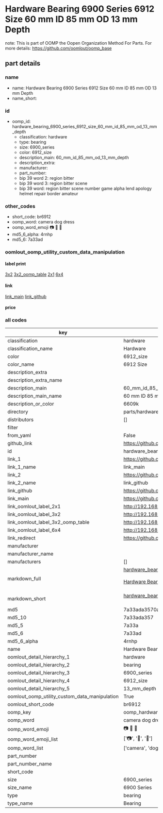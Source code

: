 # Hardware Bearing 6900 Series 6912 Size 60 mm ID 85 mm OD 13 mm Depth  

note: This is part of OOMP the Oopen Organization Method For Parts. For more details: https://github.com/oomlout/oomp_base

##  part details
  







### name
* name: Hardware Bearing 6900 Series 6912 Size 60 mm ID 85 mm OD 13 mm Depth
* name_short: 
### id
* oomp_id: hardware_bearing_6900_series_6912_size_60_mm_id_85_mm_od_13_mm_depth
  * classification: hardware
  * type: bearing
  * size: 6900_series
  * color: 6912_size
  * description_main: 60_mm_id_85_mm_od_13_mm_depth
  * description_extra: 
  * manufacturer: 
  * part_number: 
  * bip 39 word 2: region bitter
  * bip 39 word 3: region bitter scene
  * bip 39 word: region bitter scene number game alpha lend apology helmet repair border amateur

### other_codes
* short_code: br6912
* oomp_word: camera dog dress
* oomp_word_emoji :camera: :dog: :dress:
* md5_6_alpha: 4rnhp
* md5_6: 7a33ad






### oomlout_oomp_utility_custom_data_manipulation
#### label print
[3x2](http://192.168.1.245:1112/?label=oomp%204rnhp)
[3x2_oomp_table](http://192.168.1.108:1112/?label=oomp%204rnhp)
[2x1](http://192.168.1.242:1112/?label=oomp%204rnhp)
[6x4](http://192.168.1.55:1112/?label=oomp%204rnhp)    

#### link

[link_main](https://github.com/oomlout/oomlout_oomp_version_1_messy/tree/main/parts/hardware_bearing_6900_series_6912_size_60_mm_id_85_mm_od_13_mm_depth) [link_github](https://github.com/oomlout/oomlout_oomp_version_1_messy/tree/main/parts/hardware_bearing_6900_series_6912_size_60_mm_id_85_mm_od_13_mm_depth)                             

#### price







### all codes 
| key | value |  
| --- | --- |  
| classification | hardware |  
| classification_name | Hardware |  
| color | 6912_size |  
| color_name | 6912 Size |  
| description_extra |  |  
| description_extra_name |  |  
| description_main | 60_mm_id_85_mm_od_13_mm_depth |  
| description_main_name | 60 mm ID 85 mm OD 13 mm Depth |  
| description_or_color | 6609k |  
| directory | parts/hardware_bearing_6900_series_6912_size_60_mm_id_85_mm_od_13_mm_depth |  
| distributors | [] |  
| filter |  |  
| from_yaml | False |  
| github_link | https://github.com/oomlout/oomlout_oomp_part_src/tree/main/parts/hardware_bearing_6900_series_6912_size_60_mm_id_85_mm_od_13_mm_depth |  
| id | hardware_bearing_6900_series_6912_size_60_mm_id_85_mm_od_13_mm_depth |  
| link_1 | https://github.com/oomlout/oomlout_oomp_version_1_messy/tree/main/parts/hardware_bearing_6900_series_6912_size_60_mm_id_85_mm_od_13_mm_depth |  
| link_1_name | link_main |  
| link_2 | https://github.com/oomlout/oomlout_oomp_version_1_messy/tree/main/parts/hardware_bearing_6900_series_6912_size_60_mm_id_85_mm_od_13_mm_depth |  
| link_2_name | link_github |  
| link_github | https://github.com/oomlout/oomlout_oomp_version_1_messy/tree/main/parts/hardware_bearing_6900_series_6912_size_60_mm_id_85_mm_od_13_mm_depth |  
| link_main | https://github.com/oomlout/oomlout_oomp_version_1_messy/tree/main/parts/hardware_bearing_6900_series_6912_size_60_mm_id_85_mm_od_13_mm_depth |  
| link_oomlout_label_2x1 | http://192.168.1.242:1112/?label=oomp%204rnhp |  
| link_oomlout_label_3x2 | http://192.168.1.245:1112/?label=oomp%204rnhp |  
| link_oomlout_label_3x2_oomp_table | http://192.168.1.108:1112/?label=oomp%204rnhp |  
| link_oomlout_label_6x4 | http://192.168.1.55:1112/?label=oomp%204rnhp |  
| link_redirect | https://github.com/oomlout/oomlout_oomp_version_1_messy/tree/main/parts/hardware_bearing_6900_series_6912_size_60_mm_id_85_mm_od_13_mm_depth |  
| manufacturer |  |  
| manufacturer_name |  |  
| manufacturers | [] |  
| markdown_full | [hardware_bearing_6900_series_6912_size_60_mm_id_85_mm_od_13_mm_depth](none)<br>[](none)<br>[Hardware Bearing 6900 Series 6912 Size 60 Mm Id 85 Mm Od 13 Mm Depth](none)<br><br> |  
| markdown_short | [hardware_bearing_6900_series_6912_size_60_mm_id_85_mm_od_13_mm_depth](none)<br><br> |  
| md5 | 7a33ada3570a6ffc1c2f99778105b5a4 |  
| md5_10 | 7a33ada357 |  
| md5_5 | 7a33a |  
| md5_6 | 7a33ad |  
| md5_6_alpha | 4rnhp |  
| name | Hardware Bearing 6900 Series 6912 Size 60 mm ID 85 mm OD 13 mm Depth |  
| oomlout_detail_hierarchy_1 | hardware |  
| oomlout_detail_hierarchy_2 | bearing |  
| oomlout_detail_hierarchy_3 | 6900_series |  
| oomlout_detail_hierarchy_4 | 6912_size |  
| oomlout_detail_hierarchy_5 | 13_mm_depth |  
| oomlout_oomp_utility_custom_data_manipulation | True |  
| oomlout_short_code | br6912 |  
| oomp_key | oomp_hardware_bearing_6900_series_6912_size_60_mm_id_85_mm_od_13_mm_depth |  
| oomp_word | camera dog dress |  
| oomp_word_emoji | :camera: :dog: :dress: |  
| oomp_word_emoji_list | [':camera:', ':dog:', ':dress:'] |  
| oomp_word_list | ['camera', 'dog', 'dress'] |  
| part_number |  |  
| part_number_name |  |  
| short_code |  |  
| size | 6900_series |  
| size_name | 6900 Series |  
| type | bearing |  
| type_name | Bearing |  
